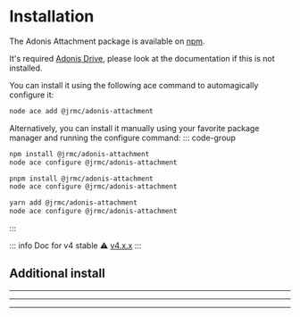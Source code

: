 # Installation

The Adonis Attachment package is available on [npm](https://www.npmjs.com/package/@jrmc/adonis-attachment).

It's required [Adonis Drive](https://docs.adonisjs.com/guides/digging-deeper/drive), please look at the documentation if this is not installed.

You can install it using the following ace command to automagically configure it:
```sh
node ace add @jrmc/adonis-attachment
```

Alternatively, you can install it manually using your favorite package manager and running the configure command:
::: code-group

```sh [npm]
npm install @jrmc/adonis-attachment
node ace configure @jrmc/adonis-attachment
```
```sh [pnpm]
pnpm install @jrmc/adonis-attachment
node ace configure @jrmc/adonis-attachment
```
```sh [yarn]
yarn add @jrmc/adonis-attachment
node ace configure @jrmc/adonis-attachment
```
:::

::: info
Doc for v4 stable ⚠️ [v4.x.x](/v4/guide/essentials/installation)
:::


## Additional install

<!--@include: ../partials/install-image.md-->

---

<!--@include: ../partials/install-pdf.md-->

---

<!--@include: ../partials/install-document.md-->

---

<!--@include: ../partials/install-video.md-->

